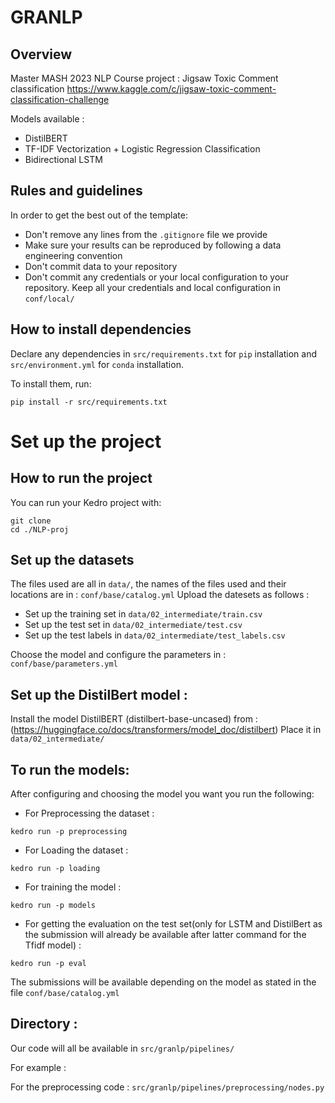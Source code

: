 # GRANLP

## Overview
Master MASH 2023 
NLP Course project : Jigsaw Toxic Comment classification https://www.kaggle.com/c/jigsaw-toxic-comment-classification-challenge

Models available :
  * DistilBERT
  * TF-IDF Vectorization + Logistic Regression Classification
  * Bidirectional LSTM


## Rules and guidelines

In order to get the best out of the template:

* Don't remove any lines from the `.gitignore` file we provide
* Make sure your results can be reproduced by following a data engineering convention
* Don't commit data to your repository
* Don't commit any credentials or your local configuration to your repository. Keep all your credentials and local configuration in `conf/local/`

## How to install dependencies

Declare any dependencies in `src/requirements.txt` for `pip` installation and `src/environment.yml` for `conda` installation.

To install them, run:

```
pip install -r src/requirements.txt
```
# Set up the project
## How to run the project

You can run your Kedro project with:

```
git clone 
cd ./NLP-proj
```
## Set up the datasets
The files used are all in ```data/```, the names of the files used and their locations are in : `conf/base/catalog.yml`
Upload the datesets as follows :

 * Set up the training set in `data/02_intermediate/train.csv`
 * Set up the test set in `data/02_intermediate/test.csv`
 * Set up the test labels in `data/02_intermediate/test_labels.csv`

Choose the model and configure the parameters in : `conf/base/parameters.yml`
## Set up the DistilBert model : 
Install the model DistilBERT (distilbert-base-uncased) from : (https://huggingface.co/docs/transformers/model_doc/distilbert)
Place it in  `data/02_intermediate/`

## To run the models:
After configuring and choosing the model you want you run the following: 
* For Preprocessing the dataset :
 ```
 kedro run -p preprocessing 
 ```
* For Loading the dataset :
 ```
 kedro run -p loading 
 ```
* For training the model :
 ```
 kedro run -p models 
 ```

* For getting the evaluation on the test set(only for LSTM and DistilBert as the submission will already be available after latter command for the Tfidf model) :
  
 ```
 kedro run -p eval 
 ```
The submissions will be available depending on the model as stated in the file `conf/base/catalog.yml`

## Directory : 

Our code will all be available in `src/granlp/pipelines/`

For example : 

For the preprocessing code : `src/granlp/pipelines/preprocessing/nodes.py`



